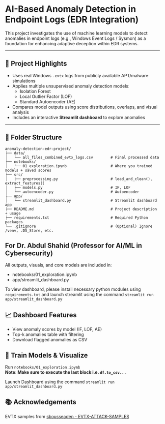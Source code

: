 # AI-Based Anomaly Detection in Endpoint Logs (EDR Integration)

This project investigates the use of machine learning models to detect anomalies in endpoint logs (e.g., Windows Event Logs / Sysmon) as a foundation for enhancing adaptive deception within EDR systems.

---

## 🚀 Project Highlights

- Uses real Windows `.evtx` logs from publicly available APT/malware simulations
- Applies multiple unsupervised anomaly detection models:
  - Isolation Forest
  - Local Outlier Factor (LOF)
  - Standard Autoencoder (AE)
- Compares model outputs using score distributions, overlaps, and visual analysis
- Includes an interactive **Streamlit dashboard** to explore anomalies

---

## 🧪 Folder Structure
```
anomaly-detection-edr-project/
├── data/
│   └── all_files_combined_evtx_logs.csv        # Final processed data
├── notebooks/
│   └── 01_exploration.ipynb                    # Where you trained models + saved scores
├── src/
│   ├── preprocessing.py                        # load_and_clean(), extract_features()
│   ├── models.py                               # IF, LOF
│   └── autoencoder.py                          # Autoencoder
├── app/
│   └── streamlit_dashboard.py                  # Streamlit dashboard app
├── README.md                                   # Project description + usage
├── requirements.txt                            # Required Python packages
└── .gitignore                                  # (Optional) Ignore /venv, .DS_Store, etc.
```

## For Dr. Abdul Shahid (Professor for AI/ML in Cybersecurity)
All outputs, visuals, and core models are included in:
- notebooks/01_exploration.ipynb
- app/streamlit_dashboard.py

To view dashboard, please install necessary python modules using `requirements.txt` and launch streamlit using the command `streamlit run app/streamlit_dashboard.py`

## 📈 Dashboard Features
- View anomaly scores by model (IF, LOF, AE)
- Top-k anomalies table with filtering
- Download flagged anomalies as CSV

## 📓 Train Models & Visualize

Run `notebooks/01_exploration.ipynb` <br>
**Note: Make sure to execute the last block i.e. `df.to_csv...`**

Launch Dashboard using the command `streamlit run app/streamlit_dashboard.py`

## 📚 Acknowledgements
EVTX samples from [sbousseaden - EVTX-ATTACK-SAMPLES](https://github.com/sbousseaden/EVTX-ATTACK-SAMPLES)


